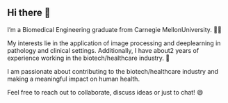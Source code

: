 ## Hi there 👋

<!--
**argaja10/argaja10** is a ✨ _special_ ✨ repository because its `README.md` (this file) appears on your GitHub profile.
-->
I’m a Biomedical Engineering graduate from Carnegie Mellon ​University. :woman_student:

My interests lie in the application of image processing and deep ​learning in pathology and clinical settings. Additionally, I have about ​2 years of  experience working in the biotech/healthcare industry. :microscope:	

I am passionate about contributing to the biotech/healthcare ​industry and making a meaningful impact on human health.

Feel free to reach out to collaborate, discuss ideas or just to chat! :smile:
